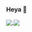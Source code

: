 ### Heya 👋

<a href="https://github.com/ap-1/ommc-re">
  <img align="center" src="https://github-readme-stats.vercel.app/api/pin/?username=ap-1&repo=ommc-re&theme=dracula" />
</a>
<a href="https://github.com/ap-1/hths-magazine">
  <img align="center" src="https://github-readme-stats.vercel.app/api/pin/?username=ap-1&repo=hths-magazine&theme=dracula" />
</a>

<!--
**ap-1/ap-1** is a ✨ _special_ ✨ repository because its `README.md` (this file) appears on your GitHub profile.
<img align="center" src="https://github-readme-stats.vercel.app/api/top-langs?username=ap-1&show_icons=true&layout=compact&theme=dracula" />

Here are some ideas to get you started:

- 🔭 I’m currently working on ...
- 🌱 I’m currently learning ...
- 👯 I’m looking to collaborate on ...
- 🤔 I’m looking for help with ...
- 💬 Ask me about ...
- 📫 How to reach me: ...
- 😄 Pronouns: ...
- ⚡ Fun fact: ...
-->

